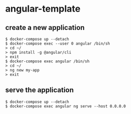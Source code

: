 # angular-template
## create a new application
```
$ docker-compose up --detach
$ docker-compose exec --user 0 angular /bin/sh
> cd ~/
> npm install -g @angular/cli
> exit
$ docker-compose exec angular /bin/sh
> cd ~/
> ng new my-app
> exit
```

## serve the application
```
$ docker-compose up --detach
$ docker-compose exec angular ng serve --host 0.0.0.0
```
